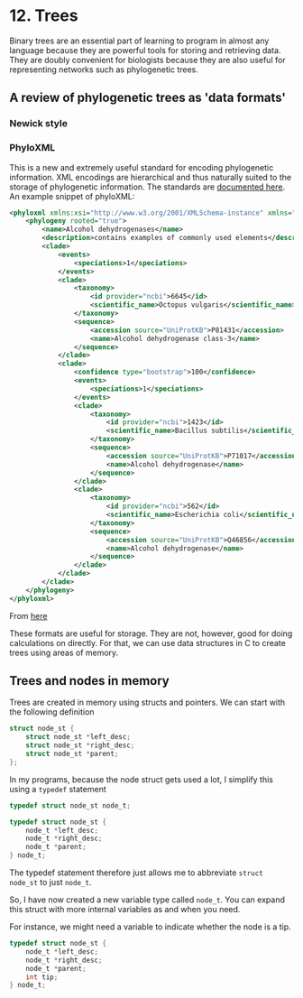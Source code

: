 # 12. Trees

Binary trees are an essential part of learning to program in almost any language because they are powerful tools for storing and retrieving data. They are doubly convenient for biologists because they are also useful for representing networks such as phylogenetic trees.

## A review of phylogenetic trees as 'data formats'

### Newick style



### PhyloXML

This is a new and extremely useful standard for encoding phylogenetic information. XML encodings are hierarchical and thus naturally suited to the storage of phylogenetic information. The standards are [documented here](http://www.phyloxml.org/). An example snippet of phyloXML:

```XML
<phyloxml xmlns:xsi="http://www.w3.org/2001/XMLSchema-instance" xmlns="http://www.phyloxml.org" xsi:schemaLocation="http://www.phyloxml.org http://www.phyloxml.org/1.10/phyloxml.xsd">
    <phylogeny rooted="true">
        <name>Alcohol dehydrogenases</name>
        <description>contains examples of commonly used elements</description>
        <clade>
            <events>
                <speciations>1</speciations>
            </events>
            <clade>
                <taxonomy>
                    <id provider="ncbi">6645</id>
                    <scientific_name>Octopus vulgaris</scientific_name>
                </taxonomy>
                <sequence>
                    <accession source="UniProtKB">P81431</accession>
                    <name>Alcohol dehydrogenase class-3</name>
                </sequence>
            </clade>
            <clade>
                <confidence type="bootstrap">100</confidence>
                <events>
                    <speciations>1</speciations>
                </events>
                <clade>
                    <taxonomy>
                        <id provider="ncbi">1423</id>
                        <scientific_name>Bacillus subtilis</scientific_name>
                    </taxonomy>
                    <sequence>
                        <accession source="UniProtKB">P71017</accession>
                        <name>Alcohol dehydrogenase</name>
                    </sequence>
                </clade>
                <clade>
                    <taxonomy>
                        <id provider="ncbi">562</id>
                        <scientific_name>Escherichia coli</scientific_name>
                    </taxonomy>
                    <sequence>
                        <accession source="UniProtKB">Q46856</accession>
                        <name>Alcohol dehydrogenase</name>
                    </sequence>
                </clade>
            </clade>
        </clade>
    </phylogeny>
</phyloxml>
```
From [here](http://www.phyloxml.org/examples_syntax/phyloxml_syntax_example_1.html)

These formats are useful for storage. They are not, however, good for doing calculations on directly. For that, we can use data structures in C to create trees using areas of memory.

## Trees and nodes in memory

Trees are created in memory using structs and pointers. We can start with the following definition

```C
struct node_st {
    struct node_st *left_desc;
    struct node_st *right_desc;
    struct node_st *parent;
};
```

In my programs, because the node struct gets used a lot, I simplify this using a `typedef` statement

```C
typedef struct node_st node_t;

typedef struct node_st {
    node_t *left_desc;
    node_t *right_desc;
    node_t *parent;
} node_t;
```

The typedef statement therefore just allows me to abbreviate `struct node_st` to just `node_t`.

So, I have now created a new variable type called `node_t`. You can expand this struct with more internal variables as and when you need.

For instance, we might need a variable to indicate whether the node is a tip.

```C
typedef struct node_st {
    node_t *left_desc;
    node_t *right_desc;
    node_t *parent;
    int tip;
} node_t;
```
